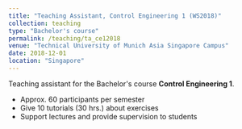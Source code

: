 ```yaml
---
title: "Teaching Assistant, Control Engineering 1 (WS2018)"
collection: teaching
type: "Bachelor's course"
permalink: /teaching/ta_ce12018
venue: "Technical University of Munich Asia Singapore Campus"
date: 2018-12-01
location: "Singapore"
---
```


Teaching assistant for the Bachelor's course <b>Control Engineering 1</b>.

* Approx. 60 participants per semester
* Give 10 tutorials (30 hrs.) about exercises
* Support lectures and provide supervision to students